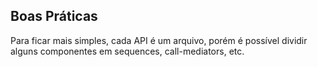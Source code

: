 ## Boas Práticas 

Para ficar mais simples, cada API é um arquivo, porém é possível dividir alguns componentes em sequences, call-mediators, etc.
